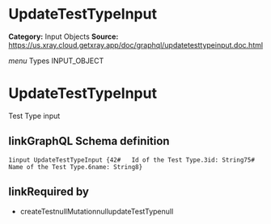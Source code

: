 # UpdateTestTypeInput

**Category:** Input Objects
**Source:** https://us.xray.cloud.getxray.app/doc/graphql/updatetesttypeinput.doc.html

*menu* Types INPUT_OBJECT
 # UpdateTestTypeInput
 Test Type input

## linkGraphQL Schema definition
 `1input UpdateTestTypeInput {42#   Id of the Test Type.3id: String75#   Name of the Test Type.6name: String8}`
## linkRequired by
 - createTestnullMutationnullupdateTestTypenull